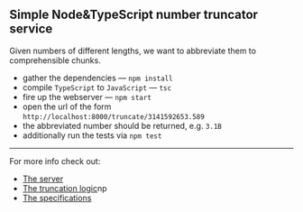 Simple Node&TypeScript number truncator service
---

Given numbers of different lengths, we want to abbreviate them to comprehensible chunks.

* gather the dependencies — `npm install`
* compile `TypeScript` to `JavaScript` — `tsc`
* fire up the webserver — `npm start`
* open the url of the form `http://localhost:8000/truncate/3141592653.589`
* the abbreviated number should be returned, e.g. `3.1B`
* additionally run the tests via `npm test`

---

For more info check out:
* [The server](/src/index.ts)
* [The truncation logic](/src/truncator.ts)np
* [The specifications](/test/truncator.test.ts)